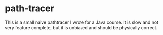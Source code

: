# path-tracer
This is a small naive pathtracer I wrote for a Java course.
It is slow and not very feature complete, 
but it is unbiased and should be physically correct. 
